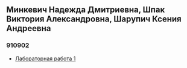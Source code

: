 ## Минкевич Надежда Дмитриевна, Шпак Виктория Александровна, Шарупич Ксения Андреевна    
### 910902 
* [Лабораторная работа 1](https://github.com/Mihopie/Ergonomic-Mobile-Apps/blob/main/%D0%9B%D1%801.md)

